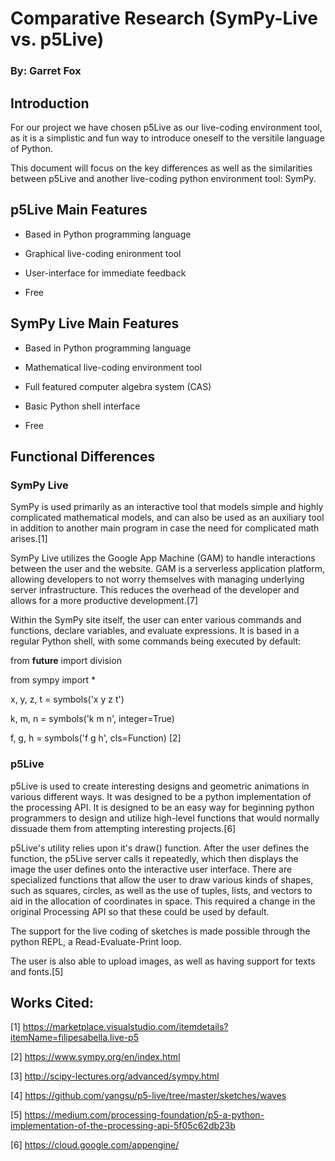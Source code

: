 # Comparative Research (SymPy-Live vs. p5Live)
### By: Garret Fox

## Introduction

  For our project we have chosen p5Live as our live-coding environment tool,
as it is a simplistic and fun way to introduce oneself to the versitile language of Python.

  This document will focus on the key differences as well as the similarities between p5Live
and another live-coding python environment tool: SymPy.

## p5Live Main Features

- Based in Python programming language

- Graphical live-coding enironment tool 

- User-interface for immediate feedback

- Free

## SymPy Live Main Features

- Based in Python programming language

- Mathematical live-coding environment tool

- Full featured computer algebra system (CAS)

- Basic Python shell interface

- Free

## Functional Differences

### SymPy Live

SymPy is used primarily as an interactive tool that models simple and highly complicated mathematical models, and can also be used as an auxiliary tool in addition to another main program in case the need for complicated math arises.[1]

SymPy Live utilizes the Google App Machine (GAM) to handle interactions between the user and the website. GAM is a serverless application platform, allowing developers to not worry themselves with managing underlying server infrastructure. This reduces the overhead of the developer and allows for a more productive development.[7]

Within the SymPy site itself, the user can enter various commands and functions, declare variables, and evaluate expressions. It is based in a regular Python shell, with some commands being executed by default:

 from __future__ import division
 
 from sympy import *
 
 x, y, z, t = symbols('x y z t')
 
 k, m, n = symbols('k m n', integer=True)
 
 f, g, h = symbols('f g h', cls=Function)
 [2]

### p5Live

p5Live is used to create interesting designs and geometric animations in various different ways. It was designed to be a python implementation of the processing API. It is designed to be an easy way for beginning python programmers to design and utilize high-level functions that would normally dissuade them from attempting interesting projects.[6]  

p5Live's utility relies upon it's draw() function. After the user defines the function, the p5Live server calls it repeatedly, which then displays the image the user defines onto the interactive user interface. There are specialized functions that allow the user to draw various kinds of shapes, such as squares, circles, as well as the use of tuples, lists, and vectors to aid in the allocation of coordinates in space. This required a change in the original Processing API so that these could be used by default. 

The support for the live coding of sketches is made possible through the python REPL, a Read-Evaluate-Print loop. 

The user is also able to upload images, as well as having support for texts and fonts.[5]

## Works Cited:

[1] https://marketplace.visualstudio.com/itemdetails?itemName=filipesabella.live-p5

[2] https://www.sympy.org/en/index.html

[3] http://scipy-lectures.org/advanced/sympy.html

[4] https://github.com/yangsu/p5-live/tree/master/sketches/waves

[5] https://medium.com/processing-foundation/p5-a-python-implementation-of-the-processing-api-5f05c62db23b

[6] https://cloud.google.com/appengine/
